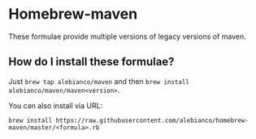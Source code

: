 # Homebrew-maven

These formulae provide multiple versions of legacy versions of maven.

## How do I install these formulae?
Just `brew tap alebianco/maven` and then `brew install alebianco/maven/maven<version>`.

You can also install via URL:

```
brew install https://raw.githubusercontent.com/alebianco/homebrew-maven/master/<formula>.rb
```
